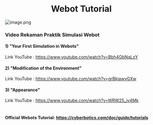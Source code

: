 <h1 align="center">Webot Tutorial</h1>

![image.png]( https://repository-images.githubusercontent.com/156228018/862fe880-86b5-11e9-8cf3-77234b5b0398 )

<h3>Video Rekaman Praktik Simulasi Webot</h3>

#### 1) "Your First Simulation in Webots"
Link YouTube : https://www.youtube.com/watch?v=Bbh4GbNqLxY

#### 2) "Modification of the Environment"
Link YouTube : https://www.youtube.com/watch?v=grBkiawvGXw

#### 3) "Appearance"
Link YouTube : https://www.youtube.com/watch?v=WRW25_iv4Mk

# <h4>Official Webots Tutorial: https://cyberbotics.com/doc/guide/tutorials</h4>
